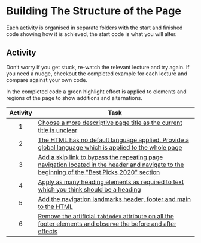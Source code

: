 # Building The Structure of the Page

Each activity is organised in separate folders with the start and finished code showing how it is achieved, the start code is what you will alter.

## Activity

Don’t worry if you get stuck, re-watch the relevant lecture and try again. If you need a nudge, checkout the completed example for each lecture and compare against your own code. 

In the completed code a green highlight effect is applied to elements and regions of the page to show additions and alternations.

| Activity | Task |
| :---: | --- |
| 1 | [Choose a more descriptive page title as the current title is unclear](1-descriptive-page-titles/README.md)
| 2 | [The HTML has no default language applied. Provide a global language which is applied to the whole page](2-set-page-language/README.md)
| 3 | [Add a skip link to bypass the repeating page navigation located in the header and navigate to the beginning of the "Best Picks 2020" section](3-bypass-repeating-content/README.md)
| 4 | [Apply as many heading elements as required to text which you think should be a heading](4-create-logical-headings/README.md)
| 5 | [Add the navigation landmarks header, footer and main to the HTML](5-HTML5-landmark-regions/README.md)
| 6 | [Remove the artificial `tabindex` attribute on all the footer elements and observe the before and after effects](6-artificial-tabindex/README.md)
